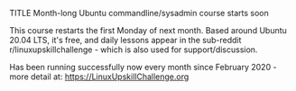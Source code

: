 TITLE Month-long Ubuntu commandline/sysadmin course starts soon

This course restarts the first Monday of next month. Based around Ubuntu 20.04 LTS, it's free, and daily lessons appear in the sub-reddit r/linuxupskillchallenge - which is also used for support/discussion.

Has been running successfully now every month since February 2020 - more detail at: https://LinuxUpskillChallenge.org
